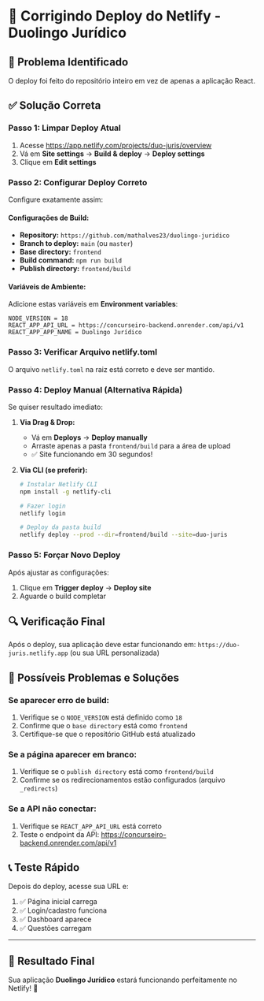 # 🔧 Corrigindo Deploy do Netlify - Duolingo Jurídico

## 🎯 Problema Identificado
O deploy foi feito do repositório inteiro em vez de apenas a aplicação React.

## ✅ Solução Correta

### Passo 1: Limpar Deploy Atual
1. Acesse https://app.netlify.com/projects/duo-juris/overview
2. Vá em **Site settings** → **Build & deploy** → **Deploy settings**
3. Clique em **Edit settings**

### Passo 2: Configurar Deploy Correto
Configure exatamente assim:

#### Configurações de Build:
- **Repository:** `https://github.com/mathalves23/duolingo-juridico`
- **Branch to deploy:** `main` (ou `master`)
- **Base directory:** `frontend`
- **Build command:** `npm run build`
- **Publish directory:** `frontend/build`

#### Variáveis de Ambiente:
Adicione estas variáveis em **Environment variables**:
```
NODE_VERSION = 18
REACT_APP_API_URL = https://concurseiro-backend.onrender.com/api/v1
REACT_APP_APP_NAME = Duolingo Jurídico
```

### Passo 3: Verificar Arquivo netlify.toml
O arquivo `netlify.toml` na raiz está correto e deve ser mantido.

### Passo 4: Deploy Manual (Alternativa Rápida)
Se quiser resultado imediato:

1. **Via Drag & Drop:**
   - Vá em **Deploys** → **Deploy manually**
   - Arraste apenas a pasta `frontend/build` para a área de upload
   - ✅ Site funcionando em 30 segundos!

2. **Via CLI (se preferir):**
   ```bash
   # Instalar Netlify CLI
   npm install -g netlify-cli
   
   # Fazer login
   netlify login
   
   # Deploy da pasta build
   netlify deploy --prod --dir=frontend/build --site=duo-juris
   ```

### Passo 5: Forçar Novo Deploy
Após ajustar as configurações:
1. Clique em **Trigger deploy** → **Deploy site**
2. Aguarde o build completar

## 🔍 Verificação Final

Após o deploy, sua aplicação deve estar funcionando em:
`https://duo-juris.netlify.app` (ou sua URL personalizada)

## 🚨 Possíveis Problemas e Soluções

### Se aparecer erro de build:
1. Verifique se o `NODE_VERSION` está definido como `18`
2. Confirme que o `base directory` está como `frontend`
3. Certifique-se que o repositório GitHub está atualizado

### Se a página aparecer em branco:
1. Verifique se o `publish directory` está como `frontend/build`
2. Confirme se os redirecionamentos estão configurados (arquivo `_redirects`)

### Se a API não conectar:
1. Verifique se `REACT_APP_API_URL` está correto
2. Teste o endpoint da API: https://concurseiro-backend.onrender.com/api/v1

## 📞 Teste Rápido
Depois do deploy, acesse sua URL e:
1. ✅ Página inicial carrega
2. ✅ Login/cadastro funciona
3. ✅ Dashboard aparece
4. ✅ Questões carregam

---

## 🎉 Resultado Final
Sua aplicação **Duolingo Jurídico** estará funcionando perfeitamente no Netlify! 🚀 